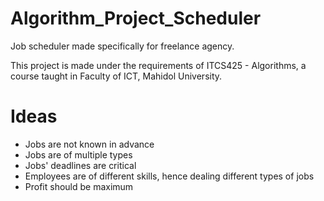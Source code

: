 # Algorithm_Project_Scheduler
Job scheduler made specifically for freelance agency.

This project is made under the requirements of ITCS425 - Algorithms, a course taught in Faculty of ICT, Mahidol University.

# Ideas
- Jobs are not known in advance
- Jobs are of multiple types
- Jobs' deadlines are critical
- Employees are of different skills, hence dealing different types of jobs
- Profit should be maximum
